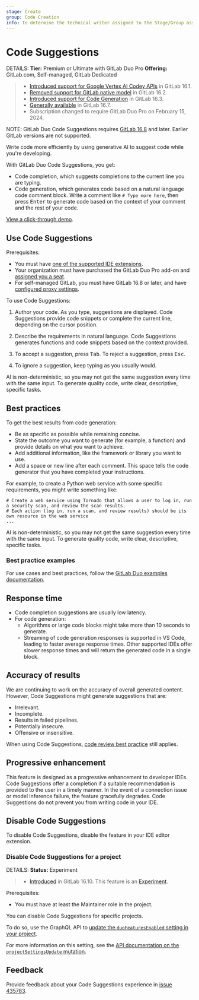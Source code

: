 ```yaml
---
stage: Create
group: Code Creation
info: To determine the technical writer assigned to the Stage/Group associated with this page, see https://handbook.gitlab.com/handbook/product/ux/technical-writing/#assignments
---
```


# Code Suggestions

DETAILS:
**Tier:** Premium or Ultimate with GitLab Duo Pro
**Offering:** GitLab.com, Self-managed, GitLab Dedicated

> - [Introduced support for Google Vertex AI Codey APIs](https://gitlab.com/groups/gitlab-org/-/epics/10562) in GitLab 16.1.
> - [Removed support for GitLab native model](https://gitlab.com/groups/gitlab-org/-/epics/10752) in GitLab 16.2.
> - [Introduced support for Code Generation](https://gitlab.com/gitlab-org/gitlab/-/issues/415583) in GitLab 16.3.
> - [Generally available](https://gitlab.com/gitlab-org/gitlab/-/issues/435271) in GitLab 16.7.
> - Subscription changed to require GitLab Duo Pro on February 15, 2024.

NOTE:
GitLab Duo Code Suggestions requires [GitLab 16.8](https://about.gitlab.com/releases/2024/01/18/gitlab-16-8-released/) and later. Earlier GitLab versions are not supported.

Write code more efficiently by using generative AI to suggest code while you're developing.

With GitLab Duo Code Suggestions, you get:

- Code completion, which suggests completions to the current line you are typing.
- Code generation, which generates code based on a natural language code
  comment block. Write a comment like `# Type more here`, then press <kbd>Enter</kbd> to generate
  code based on the context of your comment and the rest of your code.

<i class="fa fa-youtube-play youtube" aria-hidden="true"></i>
[View a click-through demo](https://gitlab.navattic.com/code-suggestions).
<!-- Video published on 2023-12-09 --> <!-- Demo published on 2024-02-01 -->

## Use Code Suggestions

Prerequisites:

- You must have [one of the supported IDE extensions](supported_extensions.md#supported-editor-extensions).
- Your organization must have purchased the GitLab Duo Pro add-on and
  [assigned you a seat](../../../../subscriptions/subscription-add-ons.md#assign-gitlab-duo-pro-seats).
- For self-managed GitLab, you must have GitLab 16.8 or later, and have
  [configured proxy settings](../../../../subscriptions/subscription-add-ons.md#configure-network-and-proxy-settings).

To use Code Suggestions:

1. Author your code.
   As you type, suggestions are displayed. Code Suggestions provide code snippets
   or complete the current line, depending on the cursor position.

1. Describe the requirements in natural language.
   Code Suggestions generates functions and code snippets based on the context provided.

1. To accept a suggestion, press <kbd>Tab</kbd>. To reject a suggestion, press <kbd>Esc</kbd>.
1. To ignore a suggestion, keep typing as you usually would.

AI is non-deterministic, so you may not get the same suggestion every time with the same input.
To generate quality code, write clear, descriptive, specific tasks.

## Best practices

To get the best results from code generation:

- Be as specific as possible while remaining concise.
- State the outcome you want to generate (for example, a function)
  and provide details on what you want to achieve.
- Add additional information, like the framework or library you want to use.
- Add a space or new line after each comment.
  This space tells the code generator that you have completed your instructions.

For example, to create a Python web service with some specific requirements,
you might write something like:

```plaintext
# Create a web service using Tornado that allows a user to log in, run a security scan, and review the scan results.
# Each action (log in, run a scan, and review results) should be its own resource in the web service
...
```

AI is non-deterministic, so you may not get the same suggestion every time with the same input.
To generate quality code, write clear, descriptive, specific tasks.

### Best practice examples

For use cases and best practices, follow the [GitLab Duo examples documentation](../../../gitlab_duo_examples.md).

## Response time

- Code completion suggestions are usually low latency.
- For code generation:
  - Algorithms or large code blocks might take more than 10 seconds to generate.
  - Streaming of code generation responses is supported in VS Code, leading to faster average response times. Other supported IDEs offer slower response times and will return the generated code in a single block.

## Accuracy of results

We are continuing to work on the accuracy of overall generated content.
However, Code Suggestions might generate suggestions that are:

- Irrelevant.
- Incomplete.
- Results in failed pipelines.
- Potentially insecure.
- Offensive or insensitive.

When using Code Suggestions, [code review best practice](../../../../development/code_review.md) still applies.

## Progressive enhancement

This feature is designed as a progressive enhancement to developer IDEs.
Code Suggestions offer a completion if a suitable recommendation is provided to the user in a timely manner.
In the event of a connection issue or model inference failure, the feature gracefully degrades.
Code Suggestions do not prevent you from writing code in your IDE.

## Disable Code Suggestions

To disable Code Suggestions, disable the feature in your IDE editor extension.

### Disable Code Suggestions for a project

DETAILS:
**Status:** Experiment

> - [Introduced](https://gitlab.com/groups/gitlab-org/-/epics/12404) in GitLab 16.10. This feature is an [Experiment](../../../../policy/experiment-beta-support.md).

Prerequisites:

- You must have at least the Maintainer role in the project.

You can disable Code Suggestions for specific projects.

To do so, use the GraphQL API to [update the `duoFeaturesEnabled` setting in your project](../../../../api/graphql/getting_started.md#update-project-settings).

For more information on this setting, see the [API documentation on the `projectSettingsUpdate` mutation](../../../../api/graphql/reference/index.md#mutationprojectsettingsupdate).

## Feedback

Provide feedback about your Code Suggestions experience in [issue 435783](https://gitlab.com/gitlab-org/gitlab/-/issues/435783).
